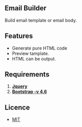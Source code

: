 
## Email Builder

Build email template or email body.

## Features

- Generate pure HTML code
- Preview tamplate.
- HTML can be output.

## Requirements

1. **[Jquery](https://jquery.com/)**
1. **[Bootstrap -v 4.6](https://getbootstrap.com/docs/4.6/getting-started/introduction/)**

## Licence 

- [MIT](https://github.com/YahyaAltintop/email-builder/blob/master/LICENSE)
